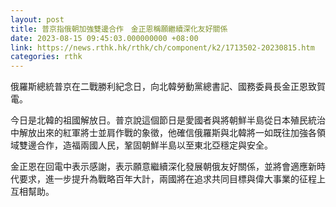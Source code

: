 ```yaml
---
layout: post
title: 普京指俄朝加強雙邊合作　金正恩稱願繼續深化友好關係
date: 2023-08-15 09:45:03.000000000 +08:00
link: https://news.rthk.hk/rthk/ch/component/k2/1713502-20230815.htm
categories: rthk
---
```


俄羅斯總統普京在二戰勝利紀念日，向北韓勞動黨總書記、國務委員長金正恩致賀電。

今日是北韓的祖國解放日。普京說這個節日是愛國者與將朝鮮半島從日本殖民統治中解放出來的紅軍將士並肩作戰的象徵，他確信俄羅斯與北韓將一如既往加強各領域雙邊合作，造福兩國人民，鞏固朝鮮半島以至東北亞穩定與安全。

金正恩在回電中表示感謝，表示願意繼續深化發展朝俄友好關係，並將會適應新時代要求，進一步提升為戰略百年大計，兩國將在追求共同目標與偉大事業的征程上互相幫助。
